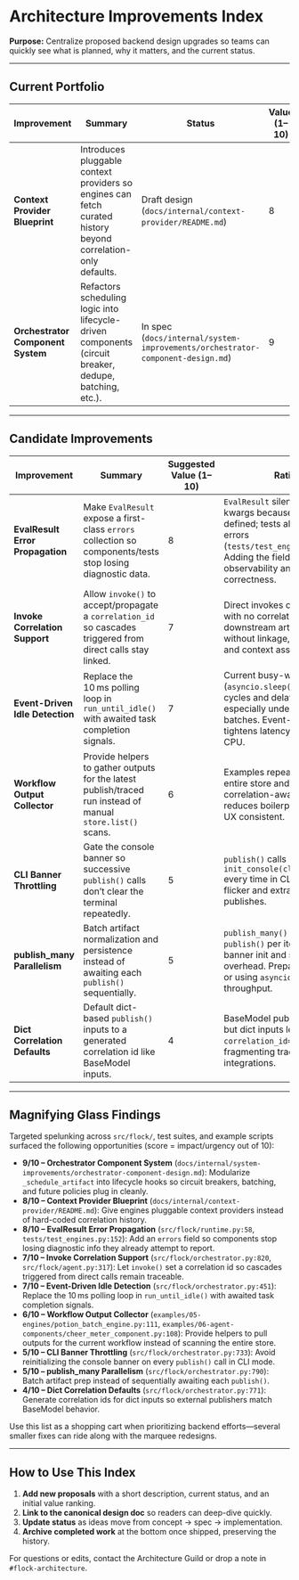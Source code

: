 # Architecture Improvements Index

**Purpose:** Centralize proposed backend design upgrades so teams can quickly see what is planned, why it matters, and the current status.

---

## Current Portfolio

| Improvement | Summary | Status | Value (1–10) | Notes |
|-------------|---------|--------|--------------|-------|
| **Context Provider Blueprint** | Introduces pluggable context providers so engines can fetch curated history beyond correlation-only defaults. | Draft design (`docs/internal/context-provider/README.md`) | 8 | Enables reusable policies, redaction, and richer memory without bespoke utilities. |
| **Orchestrator Component System** | Refactors scheduling logic into lifecycle-driven components (circuit breaker, dedupe, batching, etc.). | In spec (`docs/internal/system-improvements/orchestrator-component-design.md`) | 9 | Major maintainability win; unlocks third-party extensions. |

---

## Candidate Improvements

| Improvement | Summary | Suggested Value (1–10) | Rationale | References |
|-------------|---------|-------------------------|-----------|------------|
| **EvalResult Error Propagation** | Make `EvalResult` expose a first-class `errors` collection so components/tests stop losing diagnostic data. | 8 | `EvalResult` silently drops `errors=` kwargs because the field isn’t defined; tests already try to pass errors (`tests/test_engines.py:152`). Adding the field improves observability and API correctness. | `src/flock/runtime.py:58`, `tests/test_engines.py:152` |
| **Invoke Correlation Support** | Allow `invoke()` to accept/propagate a `correlation_id` so cascades triggered from direct calls stay linked. | 7 | Direct invokes create a context with no correlation id, so downstream artifacts publish without linkage, breaking tracing and context assembly. | `src/flock/orchestrator.py:820`, `src/flock/agent.py:317` |
| **Event-Driven Idle Detection** | Replace the 10 ms polling loop in `run_until_idle()` with awaited task completion signals. | 7 | Current busy-wait loop (`asyncio.sleep(0.01)`) wastes cycles and delays shutdown, especially under load or large batches. Event-driven tracking tightens latency and reduces CPU. | `src/flock/orchestrator.py:451` |
| **Workflow Output Collector** | Provide helpers to gather outputs for the latest publish/traced run instead of manual `store.list()` scans. | 6 | Examples repeatedly query the entire store and filter by agent; a correlation-aware collector reduces boilerplate and keeps UX consistent. | `examples/05-engines/potion_batch_engine.py:111`, `examples/06-agent-components/cheer_meter_component.py:108` |
| **CLI Banner Throttling** | Gate the console banner so successive `publish()` calls don’t clear the terminal repeatedly. | 5 | `publish()` calls `init_console(clear_screen=True)` every time in CLI mode, causing flicker and extra work for batch publishes. | `src/flock/orchestrator.py:733` |
| **publish_many Parallelism** | Batch artifact normalization and persistence instead of awaiting each `publish()` sequentially. | 5 | `publish_many()` loops and awaits `publish()` per item, redoing banner init and scheduling overhead. Preparing artifacts first or using `asyncio.gather` improves throughput. | `src/flock/orchestrator.py:790` |
| **Dict Correlation Defaults** | Default dict-based `publish()` inputs to a generated correlation id like BaseModel inputs. | 4 | BaseModel publishes get a UUID, but dict inputs leave `correlation_id=None`, fragmenting traces for external integrations. | `src/flock/orchestrator.py:771` |


---

## Magnifying Glass Findings

Targeted spelunking across `src/flock/`, test suites, and example scripts surfaced the following opportunities (score = impact/urgency out of 10):

- **9/10 – Orchestrator Component System** (`docs/internal/system-improvements/orchestrator-component-design.md`): Modularize `_schedule_artifact` into lifecycle hooks so circuit breakers, batching, and future policies plug in cleanly.
- **8/10 – Context Provider Blueprint** (`docs/internal/context-provider/README.md`): Give engines pluggable context providers instead of hard-coded correlation history.
- **8/10 – EvalResult Error Propagation** (`src/flock/runtime.py:58`, `tests/test_engines.py:152`): Add an `errors` field so components stop losing diagnostic info they already attempt to report.
- **7/10 – Invoke Correlation Support** (`src/flock/orchestrator.py:820`, `src/flock/agent.py:317`): Let `invoke()` set a correlation id so cascades triggered from direct calls remain traceable.
- **7/10 – Event-Driven Idle Detection** (`src/flock/orchestrator.py:451`): Replace the 10 ms polling loop in `run_until_idle()` with awaited task completion signals.
- **6/10 – Workflow Output Collector** (`examples/05-engines/potion_batch_engine.py:111`, `examples/06-agent-components/cheer_meter_component.py:108`): Provide helpers to pull outputs for the current workflow instead of scanning the entire store.
- **5/10 – CLI Banner Throttling** (`src/flock/orchestrator.py:733`): Avoid reinitializing the console banner on every `publish()` call in CLI mode.
- **5/10 – publish_many Parallelism** (`src/flock/orchestrator.py:790`): Batch artifact prep instead of sequentially awaiting each `publish()`.
- **4/10 – Dict Correlation Defaults** (`src/flock/orchestrator.py:771`): Generate correlation ids for dict inputs so external publishers match BaseModel behavior.

Use this list as a shopping cart when prioritizing backend efforts—several smaller fixes can ride along with the marquee redesigns.

---

## How to Use This Index

1. **Add new proposals** with a short description, current status, and an initial value ranking.
2. **Link to the canonical design doc** so readers can deep-dive quickly.
3. **Update status** as ideas move from concept → spec → implementation.
4. **Archive completed work** at the bottom once shipped, preserving the history.

For questions or edits, contact the Architecture Guild or drop a note in `#flock-architecture`.

